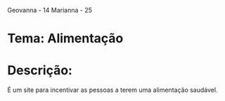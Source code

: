 Geovanna - 14
Marianna - 25

# Tema: Alimentação


# Descrição: 
É um site para incentivar as pessoas a terem uma alimentação saudável.
